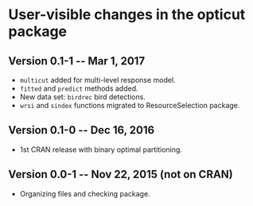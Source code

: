 # User-visible changes in the opticut package

## Version 0.1-1 -- Mar 1, 2017

* `multicut` added for multi-level response model.
* `fitted` and `predict` methods added.
* New data set: `birdrec` bird detections.
* `wrsi` and `sindex` functions migrated to ResourceSelection package.

## Version 0.1-0 -- Dec 16, 2016

* 1st CRAN release with binary optimal partitioning.

## Version 0.0-1 -- Nov 22, 2015 (not on CRAN)

* Organizing files and checking package.
